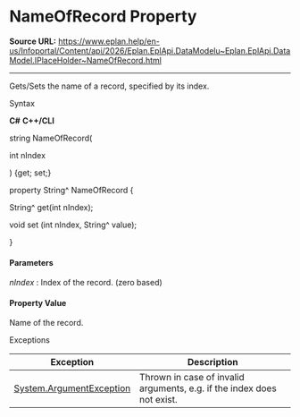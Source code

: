 # NameOfRecord Property

**Source URL:** https://www.eplan.help/en-us/Infoportal/Content/api/2026/Eplan.EplApi.DataModelu~Eplan.EplApi.DataModel.IPlaceHolder~NameOfRecord.html

---

Gets/Sets the name of a record, specified by its index.

Syntax

**C#**
**C++/CLI**


string NameOfRecord( 

   int nIndex

) {get; set;}

property String^ NameOfRecord {

   String^ get(int nIndex);

   void set (int nIndex, String^ value);

}


#### Parameters

*nIndex*
:   Index of the record. (zero based)

#### Property Value

Name of the record.

Exceptions

| Exception | Description |
| --- | --- |
| [System.ArgumentException](#) | Thrown in case of invalid arguments, e.g. if the index does not exist. |
